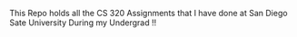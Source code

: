 This Repo holds all the CS 320 Assignments that I have done at San Diego Sate University During my Undergrad !!
